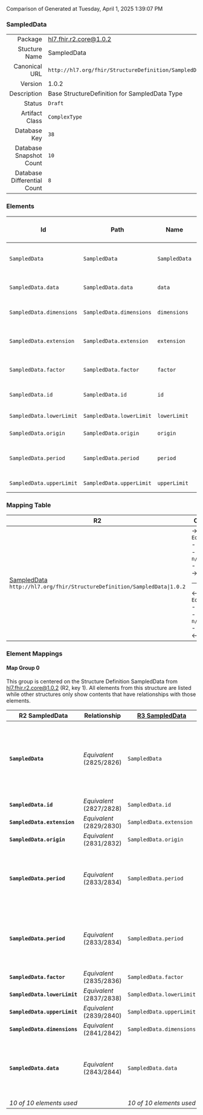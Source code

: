 Comparison of 
Generated at Tuesday, April 1, 2025 1:39:07 PM

### SampledData

|      |     |
| ---: | --- |
| Package | hl7.fhir.r2.core@1.0.2 |
| Stucture Name | SampledData |
| Canonical URL | `http://hl7.org/fhir/StructureDefinition/SampledData` |
| Version | 1.0.2 |
| Description | Base StructureDefinition for SampledData Type |
| Status | `Draft` |
| Artifact Class | `ComplexType` |
| Database Key | `38` |
| Database Snapshot Count | `10` |
| Database Differential Count | `8` |

### Elements

| Id | Path | Name | Base Path | Short | Cardinality | Collated Type | Binding Strength | Binding Value Set |
| -- | ---- | ---- | --------- | ----- | ----------- | ------------- | ---------------- | ----------------- |
| `SampledData` | `SampledData` | `SampledData` | SampledData | A series of measurements taken by a device | 0..* | SampledData |  |  |
| `SampledData.data` | `SampledData.data` | `data` |  | Decimal values with spaces, or "E" \| "U" \| "L" | 1..1 | string |  |  |
| `SampledData.dimensions` | `SampledData.dimensions` | `dimensions` |  | Number of sample points at each time point | 1..1 | positiveInt |  |  |
| `SampledData.extension` | `SampledData.extension` | `extension` | Element.extension | Additional Content defined by implementations | 0..* | Extension |  |  |
| `SampledData.factor` | `SampledData.factor` | `factor` |  | Multiply data by this before adding to origin | 0..1 | decimal |  |  |
| `SampledData.id` | `SampledData.id` | `id` | Element.id | xml:id (or equivalent in JSON) | 0..1 | id |  |  |
| `SampledData.lowerLimit` | `SampledData.lowerLimit` | `lowerLimit` |  | Lower limit of detection | 0..1 | decimal |  |  |
| `SampledData.origin` | `SampledData.origin` | `origin` |  | Zero value and units | 1..1 | Quantity[http://hl7.org/fhir/StructureDefinition/SimpleQuantity] |  |  |
| `SampledData.period` | `SampledData.period` | `period` |  | Number of milliseconds between samples | 1..1 | decimal |  |  |
| `SampledData.upperLimit` | `SampledData.upperLimit` | `upperLimit` |  | Upper limit of detection | 0..1 | decimal |  |  |
### Mapping Table

| R2 | Comparison | R3 | Comparison | R4 | Comparison | R4B | Comparison | R5
| --- | --- | --- | --- | --- | --- | --- | --- | ---
| [SampledData](/docs/R2/ComplexTypes/SampledData.md)<br/> `http://hl7.org/fhir/StructureDefinition/SampledData\|1.0.2` | →→→→→→→<br/>`Equivalent`<br/>- DBKey: `69`<br/>- Reviewed: `n/a`<br/>- By: `n/a`<br/>→→→→→→→<hr/>←←←←←←←<br/>`Equivalent`<br/>- DBKey: `235`<br/>- Reviewed: `n/a`<br/>- By: `n/a`<br/>←←←←←←←| [SampledData](/docs/R3/ComplexTypes/SampledData.md)<br/> `http://hl7.org/fhir/StructureDefinition/SampledData\|3.0.2` | →→→→→→→<br/>`Equivalent`<br/>- DBKey: `410`<br/>- Reviewed: `n/a`<br/>- By: `n/a`<br/>→→→→→→→<hr/>←←←←←←←<br/>`Equivalent`<br/>- DBKey: `606`<br/>- Reviewed: `n/a`<br/>- By: `n/a`<br/>←←←←←←←| [SampledData](/docs/R4/ComplexTypes/SampledData.md)<br/> `http://hl7.org/fhir/StructureDefinition/SampledData\|4.0.1` | →→→→→→→<br/>`Equivalent`<br/>- DBKey: `1377`<br/>- Reviewed: `n/a`<br/>- By: `n/a`<br/>→→→→→→→<hr/>←←←←←←←<br/>`Equivalent`<br/>- DBKey: `1378`<br/>- Reviewed: `n/a`<br/>- By: `n/a`<br/>←←←←←←←| [SampledData](/docs/R4B/ComplexTypes/SampledData.md)<br/> `http://hl7.org/fhir/StructureDefinition/SampledData\|4.3.0` | →→→→→→→<br/>`RelatedTo`<br/>- DBKey: `921`<br/>- Reviewed: `n/a`<br/>- By: `n/a`<br/>→→→→→→→<hr/>←←←←←←←<br/>`SourceIsBroaderThanTarget`<br/>- DBKey: `1150`<br/>- Reviewed: `n/a`<br/>- By: `n/a`<br/>←←←←←←←| [SampledData](/docs/R5/ComplexTypes/SampledData.md)<br/> `http://hl7.org/fhir/StructureDefinition/SampledData\|5.0.0` 

### Element Mappings


#### Map Group 0

This group is centered on the Structure Definition SampledData from hl7.fhir.r2.core@1.0.2 (R2, key 1).
All elements from this structure are listed while other structures only show contents that have relationships with those elements.

| R2 SampledData| Relationship | [R3 SampledData](/docs/R3/ComplexTypes/SampledData.md)| Relationship | [R4 SampledData](/docs/R4/ComplexTypes/SampledData.md)| Relationship | [R4B SampledData](/docs/R4B/ComplexTypes/SampledData.md)| Relationship | [R5 SampledData](/docs/R5/ComplexTypes/SampledData.md)
| --- | --- | --- | --- | --- | --- | --- | --- | ---
| **`SampledData`**| _Equivalent_<br/>(2825/2826)| `SampledData`| _Equivalent_<br/>(9778/9779)| `SampledData`| _Equivalent_<br/>(21249/21250)| `SampledData`| →→→→ _SourceIsNarrowerThanTarget_ →→→→ <br/>(36318)<hr/>←←←← _SourceIsBroaderThanTarget_ ←←←← <br/>(36319)| `SampledData`
| **`SampledData.id`**| _Equivalent_<br/>(2827/2828)| `SampledData.id`| _Equivalent_<br/>(9780/9781)| `SampledData.id`| _Equivalent_<br/>(21251/21252)| `SampledData.id`| _Equivalent_<br/>(36320/36321)| `SampledData.id`
| **`SampledData.extension`**| _Equivalent_<br/>(2829/2830)| `SampledData.extension`| _Equivalent_<br/>(9782/9783)| `SampledData.extension`| _Equivalent_<br/>(21253/21254)| `SampledData.extension`| _Equivalent_<br/>(36322/36323)| `SampledData.extension`
| **`SampledData.origin`**| _Equivalent_<br/>(2831/2832)| `SampledData.origin`| _Equivalent_<br/>(9784/9785)| `SampledData.origin`| _Equivalent_<br/>(21255/21256)| `SampledData.origin`| _Equivalent_<br/>(36324/36325)| `SampledData.origin`
| **`SampledData.period`**| _Equivalent_<br/>(2833/2834)| `SampledData.period`| _Equivalent_<br/>(9786/9787)| `SampledData.period`| _Equivalent_<br/>(21257/21258)| `SampledData.period`| →→→→ _RelatedTo_ →→→→ <br/>(1948)<hr/>←←←← _SourceIsNarrowerThanTarget_ ←←←← <br/>(36326)| `SampledData.interval`
| **`SampledData.period`**| _Equivalent_<br/>(2833/2834)| `SampledData.period`| _Equivalent_<br/>(9786/9787)| `SampledData.period`| _Equivalent_<br/>(21257/21258)| `SampledData.period`| →→→→ _RelatedTo_ →→→→ <br/>(1948)<hr/>←←←← _SourceIsNarrowerThanTarget_ ←←←← <br/>(36326)| `SampledData.intervalUnit`
| **`SampledData.factor`**| _Equivalent_<br/>(2835/2836)| `SampledData.factor`| _Equivalent_<br/>(9788/9789)| `SampledData.factor`| _Equivalent_<br/>(21259/21260)| `SampledData.factor`| _Equivalent_<br/>(36327/36328)| `SampledData.factor`
| **`SampledData.lowerLimit`**| _Equivalent_<br/>(2837/2838)| `SampledData.lowerLimit`| _Equivalent_<br/>(9790/9791)| `SampledData.lowerLimit`| _Equivalent_<br/>(21261/21262)| `SampledData.lowerLimit`| _Equivalent_<br/>(36329/36330)| `SampledData.lowerLimit`
| **`SampledData.upperLimit`**| _Equivalent_<br/>(2839/2840)| `SampledData.upperLimit`| _Equivalent_<br/>(9792/9793)| `SampledData.upperLimit`| _Equivalent_<br/>(21263/21264)| `SampledData.upperLimit`| _Equivalent_<br/>(36331/36332)| `SampledData.upperLimit`
| **`SampledData.dimensions`**| _Equivalent_<br/>(2841/2842)| `SampledData.dimensions`| _Equivalent_<br/>(9794/9795)| `SampledData.dimensions`| _Equivalent_<br/>(21265/21266)| `SampledData.dimensions`| _Equivalent_<br/>(36333/36334)| `SampledData.dimensions`
| **`SampledData.data`**| _Equivalent_<br/>(2843/2844)| `SampledData.data`| →→→→ _Equivalent_ →→→→ <br/>(9796)<hr/>←←←← _SourceIsNarrowerThanTarget_ ←←←← <br/>(9797)| `SampledData.data`| _Equivalent_<br/>(21267/21268)| `SampledData.data`| _Equivalent_<br/>(36335/36336)| `SampledData.data`
| *10 of 10 elements used* | | *10 of 10 elements used* | | *10 of 10 elements used* | | *10 of 10 elements used* | | *11 of 13 elements used* 


